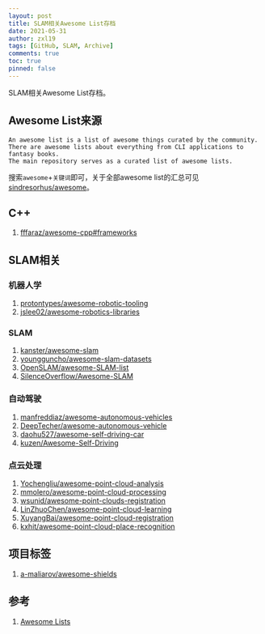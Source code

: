 ```yaml
---
layout: post
title: SLAM相关Awesome List存档
date: 2021-05-31
author: zxl19
tags: [GitHub, SLAM, Archive]
comments: true
toc: true
pinned: false
---
```


SLAM相关Awesome List存档。

<!-- more -->

## Awesome List来源

```text
An awesome list is a list of awesome things curated by the community.
There are awesome lists about everything from CLI applications to fantasy books.
The main repository serves as a curated list of awesome lists.
```

搜索`awesome`+`关键词`即可，关于全部awesome list的汇总可见[sindresorhus/awesome](https://github.com/sindresorhus/awesome)。

## C++

1. [fffaraz/awesome-cpp#frameworks](https://github.com/fffaraz/awesome-cpp#frameworks)

## SLAM相关

### 机器人学

1. [protontypes/awesome-robotic-tooling](https://github.com/protontypes/awesome-robotic-tooling)
2. [jslee02/awesome-robotics-libraries](https://github.com/jslee02/awesome-robotics-libraries)

### SLAM

1. [kanster/awesome-slam](https://github.com/kanster/awesome-slam)
2. [youngguncho/awesome-slam-datasets](https://github.com/youngguncho/awesome-slam-datasets)
3. [OpenSLAM/awesome-SLAM-list](https://github.com/OpenSLAM/awesome-SLAM-list)
4. [SilenceOverflow/Awesome-SLAM](https://github.com/SilenceOverflow/Awesome-SLAM)

### 自动驾驶

1. [manfreddiaz/awesome-autonomous-vehicles](https://github.com/manfreddiaz/awesome-autonomous-vehicles)
2. [DeepTecher/awesome-autonomous-vehicle](https://github.com/DeepTecher/awesome-autonomous-vehicle)
3. [daohu527/awesome-self-driving-car](https://github.com/daohu527/awesome-self-driving-car)
4. [kuzen/Awesome-Self-Driving](https://github.com/kuzen/Awesome-Self-Driving)

### 点云处理

1. [Yochengliu/awesome-point-cloud-analysis](https://github.com/Yochengliu/awesome-point-cloud-analysis)
2. [mmolero/awesome-point-cloud-processing](https://github.com/mmolero/awesome-point-cloud-processing)
3. [wsunid/awesome-point-clouds-registration](https://github.com/wsunid/awesome-point-clouds-registration)
4. [LinZhuoChen/awesome-point-cloud-learning](https://github.com/LinZhuoChen/awesome-point-cloud-learning)
5. [XuyangBai/awesome-point-cloud-registration](https://github.com/XuyangBai/awesome-point-cloud-registration)
6. [kxhit/awesome-point-cloud-place-recognition](https://github.com/kxhit/awesome-point-cloud-place-recognition)

## 项目标签

1. [a-maliarov/awesome-shields](https://github.com/a-maliarov/awesome-shields)

## 参考

1. [Awesome Lists](https://github.com/topics/awesome)
